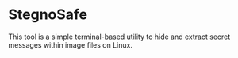 # StegnoSafe
This tool is a simple terminal-based utility to hide and extract secret messages within image files on Linux.
